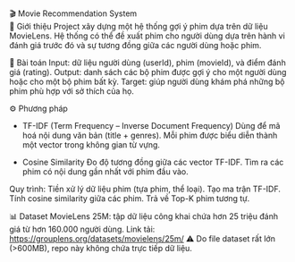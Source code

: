 🎬 Movie Recommendation System  
📌 Giới thiệu
Project xây dựng một hệ thống gợi ý phim dựa trên dữ liệu MovieLens. Hệ thống có thể đề xuất phim cho người dùng dựa trên hành vi đánh giá trước đó và sự tương đồng giữa các người dùng hoặc phim.

🎯 Bài toán
Input: dữ liệu người dùng (userId), phim (movieId), và điểm đánh giá (rating).
Output: danh sách các bộ phim được gợi ý cho một người dùng hoặc cho một bộ phim bất kỳ.
Target: giúp người dùng khám phá những bộ phim phù hợp với sở thích của họ.

⚙️ Phương pháp
+ TF-IDF (Term Frequency – Inverse Document Frequency)
  Dùng để mã hoá nội dung văn bản (title + genres).
  Mỗi phim được biểu diễn thành một vector trong không gian từ vựng.

+ Cosine Similarity
  Đo độ tương đồng giữa các vector TF-IDF.
  Tìm ra các phim có nội dung gần nhất với phim đầu vào.

Quy trình:
  Tiền xử lý dữ liệu phim (tựa phim, thể loại).
  Tạo ma trận TF-IDF.
  Tính cosine similarity giữa các phim.
  Trả về Top-K phim tương tự.

📊 Dataset
MovieLens 25M: tập dữ liệu công khai chứa hơn 25 triệu đánh giá từ hơn 160.000 người dùng.
Link tải: https://grouplens.org/datasets/movielens/25m/
⚠️ Do file dataset rất lớn (>600MB), repo này không chứa trực tiếp dữ liệu.
